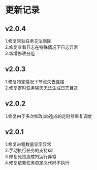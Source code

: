 # 更新记录

## v2.0.4
1.修复常驻任务无法删除  
2.修复查看日志在特殊情况下日志异常  
3.新增修改分组  

## v2.0.3
1.修复特定情况下节点失去连接  
2.修复定时任务隔天无法生成日志目录

## v2.0.2
1.修复由于多次修改job造成的定时器重复调度

## v2.0.1

1.修复进程数量显示异常  
2.手动执行任务的支持kill  
3.修复死锁造成的运行异常  
4.修复依赖任务自定义代码不执行
